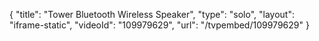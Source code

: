 {
    "title": "Tower Bluetooth Wireless Speaker",
    "type": "solo",
    "layout": "iframe-static",
    "videoId": "109979629",
    "url": "\/tvpembed\/109979629"
}